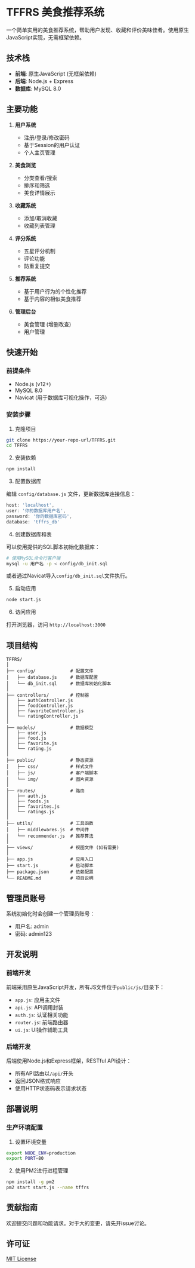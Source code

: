 # TFFRS 美食推荐系统

一个简单实用的美食推荐系统，帮助用户发现、收藏和评价美味佳肴。使用原生JavaScript实现，无需框架依赖。

## 技术栈

- **前端**: 原生JavaScript (无框架依赖)
- **后端**: Node.js + Express
- **数据库**: MySQL 8.0

## 主要功能

1. **用户系统**
   - 注册/登录/修改密码
   - 基于Session的用户认证
   - 个人主页管理

2. **美食浏览**
   - 分类查看/搜索
   - 排序和筛选
   - 美食详情展示

3. **收藏系统**
   - 添加/取消收藏
   - 收藏列表管理

4. **评分系统**
   - 五星评分机制
   - 评论功能
   - 防重复提交

5. **推荐系统**
   - 基于用户行为的个性化推荐
   - 基于内容的相似美食推荐

6. **管理后台**
   - 美食管理 (增删改查)
   - 用户管理

## 快速开始

### 前提条件

- Node.js (v12+)
- MySQL 8.0
- Navicat (用于数据库可视化操作，可选)

### 安装步骤

1. 克隆项目

```bash
git clone https://your-repo-url/TFFRS.git
cd TFFRS
```

2. 安装依赖

```bash
npm install
```

3. 配置数据库

编辑 `config/database.js` 文件，更新数据库连接信息：

```javascript
host: 'localhost',
user: '你的数据库用户名',
password: '你的数据库密码',
database: 'tffrs_db'
```

4. 创建数据库和表

可以使用提供的SQL脚本初始化数据库：

```bash
# 使用MySQL命令行客户端
mysql -u 用户名 -p < config/db_init.sql
```

或者通过Navicat导入`config/db_init.sql`文件执行。

5. 启动应用

```bash
node start.js
```

6. 访问应用

打开浏览器，访问 `http://localhost:3000`

## 项目结构

```
TFFRS/
│
├── config/             # 配置文件
│   ├── database.js     # 数据库配置
│   └── db_init.sql     # 数据库初始化脚本
│
├── controllers/        # 控制器
│   ├── authController.js
│   ├── foodController.js
│   ├── favoriteController.js
│   └── ratingController.js
│
├── models/             # 数据模型
│   ├── user.js
│   ├── food.js
│   ├── favorite.js
│   └── rating.js
│
├── public/             # 静态资源
│   ├── css/            # 样式文件
│   ├── js/             # 客户端脚本
│   └── img/            # 图片资源
│
├── routes/             # 路由
│   ├── auth.js
│   ├── foods.js
│   ├── favorites.js
│   └── ratings.js
│
├── utils/              # 工具函数
│   ├── middlewares.js  # 中间件
│   └── recommender.js  # 推荐算法
│
├── views/              # 视图文件 (如有需要)
│
├── app.js              # 应用入口
├── start.js            # 启动脚本
├── package.json        # 依赖配置
└── README.md           # 项目说明
```

## 管理员账号

系统初始化时会创建一个管理员账号：

- 用户名: admin
- 密码: admin123

## 开发说明

### 前端开发

前端采用原生JavaScript开发，所有JS文件位于`public/js/`目录下：

- `app.js`: 应用主文件
- `api.js`: API调用封装
- `auth.js`: 认证相关功能
- `router.js`: 前端路由器
- `ui.js`: UI操作辅助工具

### 后端开发

后端使用Node.js和Express框架，RESTful API设计：

- 所有API路由以`/api/`开头
- 返回JSON格式响应
- 使用HTTP状态码表示请求状态

## 部署说明

### 生产环境配置

1. 设置环境变量

```bash
export NODE_ENV=production
export PORT=80
```

2. 使用PM2进行进程管理

```bash
npm install -g pm2
pm2 start start.js --name tffrs
```

## 贡献指南

欢迎提交问题和功能请求。对于大的变更，请先开issue讨论。

## 许可证

[MIT License](LICENSE) 
